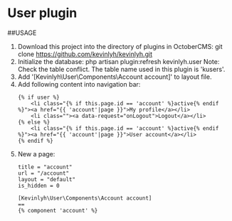 # User plugin

##USAGE
1. Download this project into the directory of plugins in OctoberCMS:
git clone https://github.com/kevinlyh/kevinlyh.git 
2. Initialize the database: 
    php artisan plugin:refresh kevinlyh.user 
    Note: Check the table conflict. The table name used in this plugin is 'kusers'.
3. Add '[Kevinlyh\User\Components\Account account]' to layout file.
4. Add following content into navigation bar:
    ```
    {% if user %}
        <li class="{% if this.page.id == 'account' %}active{% endif %}"><a href="{{ 'account'|page }}">My profile</a></li>
        <li class=""><a data-request="onLogout">Logout</a></li>
    {% else %}
        <li class="{% if this.page.id == 'account' %}active{% endif %}"><a href="{{ 'account'|page }}">User account</a></li>
    {% endif %}
    ```
 5. New a page:
     ```
     title = "account"
     url = "/account"
     layout = "default"
     is_hidden = 0
     
     [Kevinlyh\User\Components\Account account]
     ==
     {% component 'account' %}
    ```
